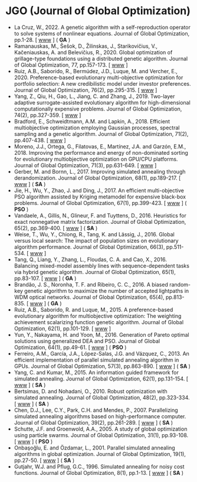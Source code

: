 # JGO (Journal of Global Optimization)

* La Cruz, W., 2022. A genetic algorithm with a self-reproduction operator to solve systems of nonlinear equations. Journal of Global Optimization, pp.1-28. [ [www](https://link.springer.com/article/10.1007/s10898-022-01189-1) ] (  **GA** )
* Ramanauskas, M., Šešok, D., Žilinskas, J., Starikovičius, V., Kačeniauskas, A. and Belevičius, R., 2020. Global optimization of grillage-type foundations using a distributed genetic algorithm. Journal of Global Optimization, 77, pp.157-173. [ [www](https://link.springer.com/article/10.1007/s10898-019-00838-2) ]
* Ruiz, A.B., Saborido, R., Bermúdez, J.D., Luque, M. and Vercher, E., 2020. Preference-based evolutionary multi-objective optimization for portfolio selection: A new credibilistic model under investor preferences. Journal of Global Optimization, 76(2), pp.295-315. [ [www](https://link.springer.com/article/10.1007/s10898-019-00782-1) ]
* Yang, Z., Qiu, H., Gao, L., Jiang, C. and Zhang, J., 2019. Two-layer adaptive surrogate-assisted evolutionary algorithm for high-dimensional computationally expensive problems. Journal of Global Optimization, 74(2), pp.327-359. [ [www](https://link.springer.com/article/10.1007/s10898-019-00759-0) ]
* Bradford, E., Schweidtmann, A.M. and Lapkin, A., 2018. Efficient multiobjective optimization employing Gaussian processes, spectral sampling and a genetic algorithm. Journal of Global Optimization, 71(2), pp.407-438. [ [www](https://link.springer.com/article/10.1007/s10898-018-0609-2) ]
* Moreno, J.J., Ortega, G., Filatovas, E., Martínez, J.A. and Garzón, E.M., 2018. Improving the performance and energy of non-dominated sorting for evolutionary multiobjective optimization on GPU/CPU platforms. Journal of Global Optimization, 71(3), pp.631-649. [ [www](https://link.springer.com/article/10.1007/s10898-018-0669-3) ]
* Gerber, M. and Bornn, L., 2017. Improving simulated annealing through derandomization. Journal of Global Optimization, 68(1), pp.189-217. [ [www](https://link.springer.com/article/10.1007/s10898-016-0461-1) ] ( **SA** )
* Jie, H., Wu, Y., Zhao, J. and Ding, J., 2017. An efficient multi-objective PSO algorithm assisted by Kriging metamodel for expensive black-box problems. Journal of Global Optimization, 67(1), pp.399-423. [ [www](https://link.springer.com/article/10.1007/s10898-016-0428-2) ] ( **PSO** )
* Vandaele, A., Gillis, N., Glineur, F. and Tuyttens, D., 2016. Heuristics for exact nonnegative matrix factorization. Journal of Global Optimization, 65(2), pp.369-400. [ [www](https://link.springer.com/article/10.1007/s10898-015-0350-z) ] ( **SA** )
* Weise, T., Wu, Y., Chiong, R., Tang, K. and Lässig, J., 2016. Global versus local search: The impact of population sizes on evolutionary algorithm performance. Journal of Global Optimization, 66(3), pp.511-534. [ [www](https://link.springer.com/article/10.1007/s10898-016-0417-5) ]
* Tang, Q., Liang, Y., Zhang, L., Floudas, C. A. and Cao, X., 2016. Balancing mixed-model assembly lines with sequence-dependent tasks via hybrid genetic algorithm. Journal of Global Optimization, 65(1), pp.83-107. [ [www](https://link.springer.com/article/10.1007/s10898-015-0316-1) ] ( **GA** )
* Brandão, J. S., Noronha, T. F. and Ribeiro, C. C., 2016. A biased random-key genetic algorithm to maximize the number of accepted lightpaths in WDM optical networks. Journal of Global Optimization, 65(4), pp.813-835. [ [www](https://link.springer.com/article/10.1007/s10898-015-0389-x) ] ( **GA** )
* Ruiz, A.B., Saborido, R. and Luque, M., 2015. A preference-based evolutionary algorithm for multiobjective optimization: The weighting achievement scalarizing function genetic algorithm. Journal of Global Optimization, 62(1), pp.101-129. [ [www](https://link.springer.com/article/10.1007/s10898-014-0214-y) ]
* Yun, Y., Nakayama, H. and Yoon, M., 2016. Generation of Pareto optimal solutions using generalized DEA and PSO. Journal of Global Optimization, 64(1), pp.49-61. [ [www](https://link.springer.com/article/10.1007/s10898-015-0314-3) ] (  **PSO** )
* Ferreiro, A.M., García, J.A., López-Salas, J.G. and Vázquez, C., 2013. An efficient implementation of parallel simulated annealing algorithm in GPUs. Journal of Global Optimization, 57(3), pp.863-890. [ [www](https://link.springer.com/article/10.1007/s10898-012-9979-z) ] ( **SA** )
* Yang, C. and Kumar, M., 2015. An information guided framework for simulated annealing. Journal of Global Optimization, 62(1), pp.131-154. [ [www](https://link.springer.com/article/10.1007/s10898-014-0229-4) ] ( **SA** )
* Bertsimas, D. and Nohadani, O., 2010. Robust optimization with simulated annealing. Journal of Global Optimization, 48(2), pp.323-334. [ [www](https://link.springer.com/article/10.1007/s10898-009-9496-x) ] ( **SA** )
* Chen, D.J., Lee, C.Y., Park, C.H. and Mendes, P., 2007. Parallelizing simulated annealing algorithms based on high-performance computer. Journal of Global Optimization, 39(2), pp.261-289. [ [www](https://link.springer.com/article/10.1007/s10898-007-9138-0) ] ( **SA** )
* Schutte, J.F. and Groenwold, A.A., 2005. A study of global optimization using particle swarms. Journal of Global Optimization, 31(1), pp.93-108. [ [www](https://link.springer.com/article/10.1007/s10898-003-6454-x) ] ( **PSO** )
* Onbaşoğlu, E. and Özdamar, L., 2001. Parallel simulated annealing algorithms in global optimization. Journal of Global Optimization, 19(1), pp.27-50. [ [www](https://link.springer.com/article/10.1023/A:1008350810199) ] ( **SA** )
* Gutjahr, W.J. and Pflug, G.C., 1996. Simulated annealing for noisy cost functions. Journal of Global Optimization, 8(1), pp.1-13. [ [www](https://link.springer.com/article/10.1007/BF00229298) ] ( **SA** )
